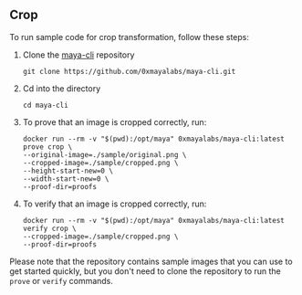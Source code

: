 ## Crop

To run sample code for crop transformation, follow these steps:
1. Clone the [maya-cli](https://github.com/0xmayalabs/maya-cli) repository
    ```shell
    git clone https://github.com/0xmayalabs/maya-cli.git
    ```
2. Cd into the directory
    ```shell
    cd maya-cli
    ```
3. To prove that an image is cropped correctly, run:
   ```shell
   docker run --rm -v "$(pwd):/opt/maya" 0xmayalabs/maya-cli:latest prove crop \
   --original-image=./sample/original.png \
   --cropped-image=./sample/cropped.png \
   --height-start-new=0 \
   --width-start-new=0 \
   --proof-dir=proofs
   ```
4. To verify that an image is cropped correctly, run:
   ```shell
   docker run --rm -v "$(pwd):/opt/maya" 0xmayalabs/maya-cli:latest verify crop \
   --cropped-image=./sample/cropped.png \
   --proof-dir=proofs
   ```

Please note that the repository contains sample images that you can use to get started quickly, 
but you don't need to clone the repository to run the `prove` or `verify` commands.